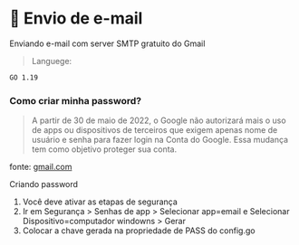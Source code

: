 # 💌 Envio de e-mail

Enviando e-mail com server SMTP gratuito do Gmail

> Languege:

```bash
GO 1.19
```

### Como criar minha password?


> A partir de 30 de maio de 2022, o Google não autorizará mais o uso de apps ou dispositivos de terceiros que exigem apenas nome 
de usuário e senha para fazer login na Conta do Google. Essa mudança tem como objetivo proteger sua conta.

fonte: [gmail.com](https://support.google.com/accounts/answer/6010255?hl=pt-BR#:~:text=A%20partir%20de%2030%20de,como%20objetivo%20proteger%20sua%20conta.)

Criando password

1. Você deve ativar as etapas de segurança
2. Ir em Segurança > Senhas de app > Selecionar app=email e Selecionar Dispositivo=computador windowns > Gerar
3. Colocar a chave gerada na propriedade de PASS do config.go
